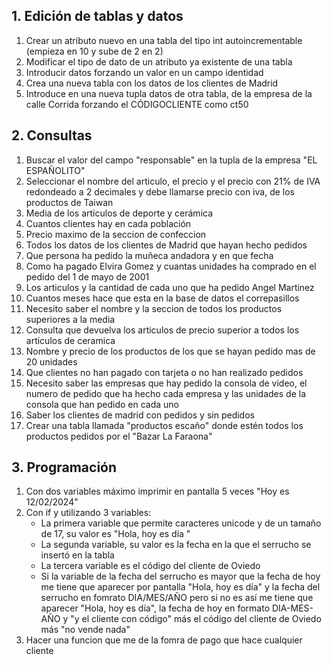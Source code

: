 ## 1. Edición de tablas y datos 
1. Crear un atributo nuevo en una tabla del tipo int autoincrementable (empieza en 10 y sube de 2 en 2)
3. Modificar el tipo de dato de un atributo ya existente de una tabla
4. Introducir datos forzando un valor en un campo identidad
5. Crea una nueva tabla con los datos de los clientes de Madrid
6. Introduce en una nueva tupla datos de otra tabla, de la empresa de la calle Corrida forzando el CÓDIGOCLIENTE como ct50

## 2. Consultas
1. Buscar el valor del campo "responsable" en la tupla de la empresa "EL ESPAÑOLITO"
2. Seleccionar el nombre del articulo, el precio y el precio con 21% de IVA redondeado a 2 decimales y debe llamarse precio con iva, de los productos de Taiwan
3. Media de los artículos de deporte y cerámica
4. Cuantos clientes hay en cada población
5. Precio maximo de la seccion de confeccion
6. Todos los datos de los clientes de Madrid que hayan hecho pedidos
7. Que persona ha pedido la muñeca andadora y en que fecha
8. Como ha pagado Elvira Gomez y cuantas unidades ha comprado en el pedido del 1 de mayo de 2001
9. Los articulos y la cantidad de cada uno que ha pedido Angel Martinez
10. Cuantos meses hace que esta en la base de datos el correpasillos
11. Necesito saber el nombre y la seccion de todos los productos superiores a la media
12. Consulta que devuelva los articulos de precio superior a todos los articulos de ceramica
13. Nombre y precio de los productos de los que se hayan pedido mas de 20 unidades
14. Que clientes no han pagado con tarjeta o no han realizado pedidos
15. Necesito saber las empresas que hay pedido la consola de video, el numero de pedido que ha hecho cada empresa y las unidades de la consola que han pedido en cada uno
16. Saber los clientes de madrid con pedidos y sin pedidos
17. Crear una tabla llamada "productos escaño" donde estén todos los productos pedidos por el "Bazar La Faraona"

## 3. Programación
1. Con dos variables máximo imprimir en pantalla 5 veces "Hoy es 12/02/2024"
2. Con if y utilizando 3 variables:
    + La primera variable que permite caracteres unicode y de un tamaño de 17, su valor es "Hola, hoy es día "
    + La segunda variable, su valor es la fecha en la que el serrucho se insertó en la tabla
    + La tercera variable es el código del cliente de Oviedo
    + Si la variable de la fecha del serrucho es mayor que la fecha de hoy me tiene que aparecer por pantalla "Hola, hoy es día" y la fecha del serrucho en fomrato DIA/MES/AÑO pero si no es así me tiene que aparecer "Hola, hoy es día", la fecha de hoy en formato DIA-MES-AÑO y "y el cliente con código" más el código del cliente de Oviedo más "no vende nada"
3. Hacer una funcion que me de la fomra de pago que hace cualquier cliente
